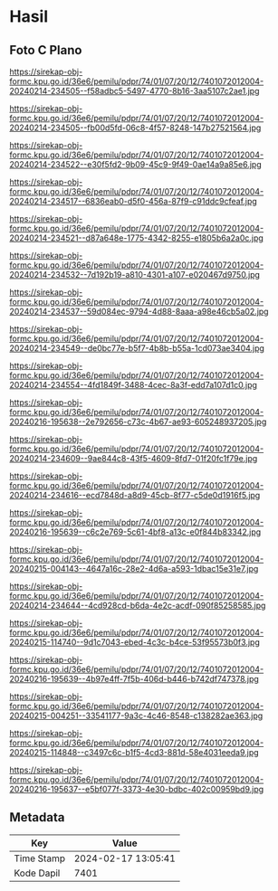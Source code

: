 # Hasil

## Foto C Plano

https://sirekap-obj-formc.kpu.go.id/36e6/pemilu/pdpr/74/01/07/20/12/7401072012004-20240214-234505--f58adbc5-5497-4770-8b16-3aa5107c2ae1.jpg

https://sirekap-obj-formc.kpu.go.id/36e6/pemilu/pdpr/74/01/07/20/12/7401072012004-20240214-234505--fb00d5fd-06c8-4f57-8248-147b27521564.jpg

https://sirekap-obj-formc.kpu.go.id/36e6/pemilu/pdpr/74/01/07/20/12/7401072012004-20240214-234522--e30f5fd2-9b09-45c9-9f49-0ae14a9a85e6.jpg

https://sirekap-obj-formc.kpu.go.id/36e6/pemilu/pdpr/74/01/07/20/12/7401072012004-20240214-234517--6836eab0-d5f0-456a-87f9-c91ddc9cfeaf.jpg

https://sirekap-obj-formc.kpu.go.id/36e6/pemilu/pdpr/74/01/07/20/12/7401072012004-20240214-234521--d87a648e-1775-4342-8255-e1805b6a2a0c.jpg

https://sirekap-obj-formc.kpu.go.id/36e6/pemilu/pdpr/74/01/07/20/12/7401072012004-20240214-234532--7d192b19-a810-4301-a107-e020467d9750.jpg

https://sirekap-obj-formc.kpu.go.id/36e6/pemilu/pdpr/74/01/07/20/12/7401072012004-20240214-234537--59d084ec-9794-4d88-8aaa-a98e46cb5a02.jpg

https://sirekap-obj-formc.kpu.go.id/36e6/pemilu/pdpr/74/01/07/20/12/7401072012004-20240214-234549--de0bc77e-b5f7-4b8b-b55a-1cd073ae3404.jpg

https://sirekap-obj-formc.kpu.go.id/36e6/pemilu/pdpr/74/01/07/20/12/7401072012004-20240214-234554--4fd1849f-3488-4cec-8a3f-edd7a107d1c0.jpg

https://sirekap-obj-formc.kpu.go.id/36e6/pemilu/pdpr/74/01/07/20/12/7401072012004-20240216-195638--2e792656-c73c-4b67-ae93-605248937205.jpg

https://sirekap-obj-formc.kpu.go.id/36e6/pemilu/pdpr/74/01/07/20/12/7401072012004-20240214-234609--9ae844c8-43f5-4609-8fd7-01f20fc1f79e.jpg

https://sirekap-obj-formc.kpu.go.id/36e6/pemilu/pdpr/74/01/07/20/12/7401072012004-20240214-234616--ecd7848d-a8d9-45cb-8f77-c5de0d1916f5.jpg

https://sirekap-obj-formc.kpu.go.id/36e6/pemilu/pdpr/74/01/07/20/12/7401072012004-20240216-195639--c6c2e769-5c61-4bf8-a13c-e0f844b83342.jpg

https://sirekap-obj-formc.kpu.go.id/36e6/pemilu/pdpr/74/01/07/20/12/7401072012004-20240215-004143--4647a16c-28e2-4d6a-a593-1dbac15e31e7.jpg

https://sirekap-obj-formc.kpu.go.id/36e6/pemilu/pdpr/74/01/07/20/12/7401072012004-20240214-234644--4cd928cd-b6da-4e2c-acdf-090f85258585.jpg

https://sirekap-obj-formc.kpu.go.id/36e6/pemilu/pdpr/74/01/07/20/12/7401072012004-20240215-114740--9d1c7043-ebed-4c3c-b4ce-53f95573b0f3.jpg

https://sirekap-obj-formc.kpu.go.id/36e6/pemilu/pdpr/74/01/07/20/12/7401072012004-20240216-195639--4b97e4ff-7f5b-406d-b446-b742df747378.jpg

https://sirekap-obj-formc.kpu.go.id/36e6/pemilu/pdpr/74/01/07/20/12/7401072012004-20240215-004251--33541177-9a3c-4c46-8548-c138282ae363.jpg

https://sirekap-obj-formc.kpu.go.id/36e6/pemilu/pdpr/74/01/07/20/12/7401072012004-20240215-114848--c3497c6c-b1f5-4cd3-881d-58e4031eeda9.jpg

https://sirekap-obj-formc.kpu.go.id/36e6/pemilu/pdpr/74/01/07/20/12/7401072012004-20240216-195637--e5bf077f-3373-4e30-bdbc-402c00959bd9.jpg


## Metadata

| Key        | Value               |
| ---------- | ------------------- |
| Time Stamp | 2024-02-17 13:05:41 |
| Kode Dapil | 7401                |



